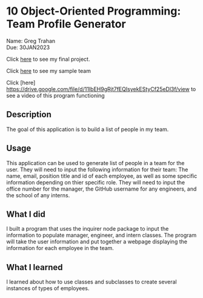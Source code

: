 # 10 Object-Oriented Programming: Team Profile Generator

Name: Greg Trahan  
Due: 30JAN2023

Click [here](https://github.com/Greg-Trahan/10-team-generator) to see my final project.

Click [here](./dist/Screenshot.PNG) to see my sample team

Click [here] https://drive.google.com/file/d/11IbEH9gRjt7fEQIsyekEStyCf25eDl3f/view to see a video of this program functioning

## Description

The goal of this application is to build a list of people in my team.

## Usage

This application can be used to generate list of people in a team for the user. They will need to input the following information for their team: The name, email, position title and id of each employee, as well as some specific information depending on thier specific role. They will need to input the office number for the manager, the GitHub username for any engineers, and the school of any interns.

## What I did

I built a program that uses the inquirer node package to input the information to populate manager, engineer, and intern classes. The program will take the user information and put together a webpage displaying the information for each employee in the team.

## What I learned

I learned about how to use classes and subclasses to create several instances of types of employees.
